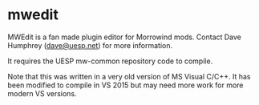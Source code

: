 # mwedit
MWEdit is a fan made plugin editor for Morrowind mods. Contact Dave Humphrey (dave@uesp.net) for more information.

It requires the UESP mw-common repository code to compile.

Note that this was written in a very old version of MS Visual C/C++. It has been modified to compile in VS 2015 but
may need more work for more modern VS versions.

